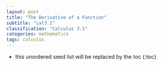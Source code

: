 ```yaml
---
layout: post
title: "The Derivative of a Function"
subtitle: "cal3.1"
classification: "Calculus 3.1"
categories: mathematics
tags: calculus
---
```


<!--more-->
* this unordered seed list will be replaced by the toc
{:toc}

